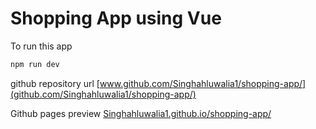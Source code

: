 # Shopping App using Vue 

To run this app
```bash
npm run dev
```

github repository url
[www.github.com/Singhahluwalia1/shopping-app/](github.com/Singhahluwalia1/shopping-app/)

Github pages preview
[Singhahluwalia1.github.io/shopping-app/](github.com/Singhahluwalia1/shopping-app/)
